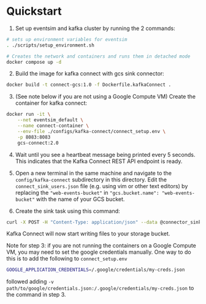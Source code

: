 # Quickstart
1. Set up eventsim and kafka cluster by running the 2 commands:
```sh
# sets up environment variables for eventsim
. ./scripts/setup_environment.sh

# Creates the network and containers and runs them in detached mode
docker compose up -d
```
2. Build the image for kafka connect with gcs sink connector:
```sh
docker build -t connect-gcs:1.0 -f Dockerfile.kafkaConnect .
```
3. (See note below if you are not using a Google Compute VM) Create the container for kafka connect:
```sh
docker run -it \
    --net eventsim_default \
    --name connect-container \
    --env-file ./configs/kafka-connect/connect_setup.env \
    -p 8083:8083
    gcs-connect:2.0
```
4. Wait until you see a heartbeat message being printed every 5 seconds. This indicates that the Kafka Connect REST API endpoint is ready.

5. Open a new terminal in the same machine and navigate to the `config/kafka-connect` subdirectory in this directory. Edit the `connect_sink_users.json` file (e.g. using vim or other text editors) by replacing the `"web-events-bucket"` in `"gcs.bucket.name": "web-events-bucket"` with the name of your GCS bucket.

6. Create the sink task using this command:
```sh
curl -X POST -H "Content-Type: application/json" --data @connector_sink_users.json http://localhost:8083/connectors
```
Kafka Connect will now start writing files to your storage bucket.


Note for step 3: if you are not running the containers on a Google Compute VM, you may need to set the google credentials manually. One way to do this is to add the following to `connect_setup.env`
```sh
GOOGLE_APPLICATION_CREDENTIALS=/.google/credentials/my-creds.json
```
followed adding `-v path/to/google/credentials.json:/.google/credentials/my-creds.json` to the command in step 3.